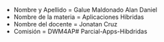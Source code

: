   * Nombre y Apellido  = Galue Maldonado Alan Daniel
  * Nombre de la materia  = Aplicaciones Híbridas
  * Nombre del docente = Jonatan Cruz
  * Comisión = DWM4AP# Parcial-Apps-Hibdridas
